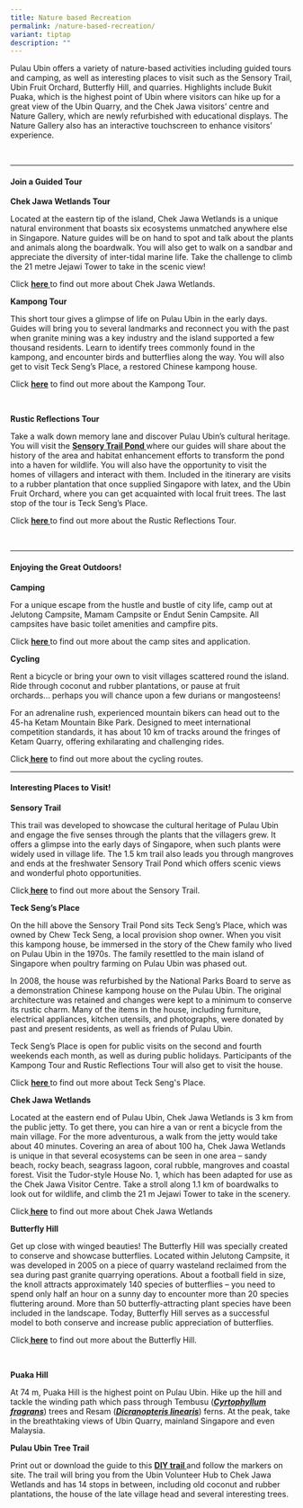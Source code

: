 ```yaml
---
title: Nature based Recreation
permalink: /nature-based-recreation/
variant: tiptap
description: ""
---
```

<p>Pulau Ubin offers a variety of nature-based activities including guided
tours and camping, as well as interesting places to visit such as the Sensory
Trail, Ubin Fruit Orchard, Butterfly Hill, and quarries. Highlights include
Bukit Puaka, which is the highest point of Ubin where visitors can hike
up for a great view of the Ubin Quarry, and the Chek Jawa visitors’ centre
and Nature Gallery, which are newly refurbished with educational displays.
The Nature Gallery also has an interactive touchscreen to enhance visitors’
experience.</p>
<p>&nbsp;</p>
<hr>
<h4>Join a Guided Tour</h4>
<p><strong>Chek Jawa Wetlands Tour</strong>
</p>
<p>Located at the eastern tip of the island, Chek Jawa Wetlands is a unique
natural environment that boasts six ecosystems unmatched anywhere else
in Singapore. Nature guides will be on hand to spot and talk about the
plants and animals along the boardwalk. You will also get to walk on a
sandbar and appreciate the diversity of inter-tidal marine life. Take the
challenge to climb the 21 metre Jejawi Tower to take in the scenic view!</p>
<p>Click <strong><a href="https://www.nparks.gov.sg/pulau-ubin/biodiversity/places-of-interest/chek-jawa-wetlands" rel="noopener noreferrer" target="_blank">here </a></strong>to
find out more about Chek Jawa Wetlands.</p>
<p></p>
<p><strong>Kampong Tour</strong>
</p>
<p>This short tour gives a glimpse of life on Pulau Ubin in the early days.
Guides will bring you to several landmarks and reconnect you with the past
when granite mining was a key industry and the island supported a few thousand
residents. Learn to identify trees commonly found in the kampong, and encounter
birds and butterflies along the way. You will also get to visit Teck&nbsp;Seng’s&nbsp;Place,
a restored Chinese kampong house.</p>
<p>Click <strong><a href="https://www.nparks.gov.sg/pulau-ubin/activities/nature-walks-and-trails/kampong-tour" rel="noopener noreferrer" target="_blank">here</a></strong> to
find out more about the Kampong Tour.</p>
<p>&nbsp;</p>
<p><strong>Rustic Reflections Tour</strong>
</p>
<p>Take a walk down memory lane and discover Pulau&nbsp;Ubin’s&nbsp;cultural
heritage. You will visit the <strong><a href="https://www.nparks.gov.sg/pulau-ubin/biodiversity/places-of-interest/st-pond" rel="noopener noreferrer" target="_blank">Sensory Trail Pond </a></strong>where
our guides will share about the history of the area and habitat enhancement
efforts to transform the pond into a haven for wildlife. You will also
have the opportunity to visit the homes of villagers and interact with
them. Included in the itinerary are visits to a rubber plantation that
once supplied Singapore with latex, and the Ubin Fruit Orchard, where you
can get acquainted with local fruit trees. The last stop of the tour is
Teck&nbsp;Seng’s&nbsp;Place.</p>
<p></p>
<p>Click <strong><a href="https://www.nparks.gov.sg/pulau-ubin/activities/nature-walks-and-trails/rustic-reflections-tour" rel="noopener noreferrer" target="_blank">here </a></strong>to
find out more about the Rustic Reflections Tour.</p>
<p>&nbsp;</p>
<hr>
<h4>Enjoying the Great Outdoors!</h4>
<p><strong>Camping</strong>
</p>
<p>For a unique escape from the hustle and bustle of city life, camp out
at Jelutong Campsite, Mamam Campsite or Endut Senin Campsite. All campsites
have basic toilet amenities and campfire pits.</p>
<p>Click&nbsp;<strong><a href="https://www.nparks.gov.sg/pulau-ubin/activities/camping" rel="noopener noreferrer" target="_blank">here&nbsp;</a></strong>to
find out more about the camp sites and application.</p>
<p></p>
<p><strong>Cycling</strong>
</p>
<p>Rent a bicycle or bring your own to visit villages scattered round the
island. Ride through coconut and rubber plantations, or pause at fruit
orchards...&nbsp;perhaps you will chance upon a few durians or mangosteens!</p>
<p>For an adrenaline rush, experienced mountain bikers can head out to the
45-ha Ketam Mountain Bike Park. Designed to meet international competition
standards, it has about 10 km of tracks around the fringes of Ketam Quarry,
offering exhilarating and challenging rides.</p>
<p>Click<strong><a href="https://www.nparks.gov.sg/pulau-ubin/activities/cycling" rel="noopener noreferrer" target="_blank"> here</a></strong> to
find out more about the cycling routes.</p>
<hr>
<h4>Interesting Places to Visit!</h4>
<p><strong>Sensory Trail</strong>
</p>
<p>This trail was developed to showcase the cultural heritage of Pulau Ubin
and engage the five senses through the plants that the villagers grew.
It offers a glimpse into the early days of Singapore, when such plants
were widely used in village life. The 1.5 km trail also leads you through
mangroves and ends at the freshwater Sensory Trail Pond which offers scenic
views and wonderful photo opportunities.</p>
<p>Click<strong><a href="https://www.nparks.gov.sg/pulau-ubin/heritage/places-of-interest/sensory-trail-garden" rel="noopener noreferrer" target="_blank"> here</a></strong> to
find out more about the Sensory Trail.</p>
<p></p>
<p><strong>Teck&nbsp;Seng’s&nbsp;Place</strong>
</p>
<p>On the hill above the Sensory Trail Pond sits Teck&nbsp;Seng’s&nbsp;Place,
which was owned by Chew Teck Seng, a local provision shop owner. When you
visit this kampong house, be immersed in the story of the Chew family who
lived on Pulau Ubin in the 1970s. The family resettled to the main island
of Singapore when poultry farming on Pulau Ubin was phased out.</p>
<p>In 2008, the house was refurbished by the National Parks Board to serve
as a demonstration Chinese kampong house on the Pulau Ubin. The original
architecture was retained and changes were kept to a minimum to conserve
its rustic charm. Many of the items in the house, including furniture,
electrical appliances, kitchen utensils, and photographs, were donated
by past and present residents, as well as friends of Pulau Ubin.</p>
<p>Teck&nbsp;Seng’s&nbsp;Place is open for public visits on the second and
fourth weekends each month, as well as during public holidays. Participants
of the Kampong Tour and Rustic Reflections Tour will also get to visit
the house.</p>
<p>Click <strong><a href="https://www.nparks.gov.sg/pulau-ubin/heritage/places-of-interest/teck-seng-place" rel="noopener noreferrer" target="_blank">here </a></strong>to
find out more about Teck Seng's Place.</p>
<p></p>
<p><strong>Chek Jawa Wetlands</strong>
</p>
<p>Located at the eastern end of Pulau Ubin, Chek Jawa Wetlands is 3 km from
the public jetty. To get there, you can hire a van or rent a bicycle from
the main village. For the more adventurous, a walk from the jetty would
take about 40 minutes. Covering an area of about 100 ha, Chek Jawa Wetlands
is unique in that several ecosystems can be seen in one area&nbsp;–&nbsp;sandy
beach, rocky beach, seagrass lagoon, coral rubble, mangroves and coastal
forest. Visit the Tudor-style House No. 1, which has been adapted for use
as the Chek Jawa Visitor Centre. Take a stroll along 1.1 km of boardwalks
to look out for wildlife, and climb the 21 m Jejawi Tower to take in the
scenery.</p>
<p>Click<strong><a href="https://www.nparks.gov.sg/pulau-ubin/biodiversity/places-of-interest/chek-jawa-wetlands" rel="noopener noreferrer" target="_blank"> here</a></strong> to
find out more about Chek Jawa Wetlands</p>
<p></p>
<p><strong>Butterfly Hill</strong>
</p>
<p>Get up close with winged beauties! The Butterfly Hill was specially created
to conserve and showcase butterflies. Located within Jelutong Campsite,
it was developed in 2005 on a piece of quarry wasteland reclaimed from
the sea during past granite quarrying operations. About a football field
in size, the knoll attracts approximately 140 species of butterflies&nbsp;–&nbsp;you
need to spend only half an hour on a sunny day to encounter more than 20
species fluttering around. More than 50 butterfly-attracting plant species
have been included in the landscape. Today, Butterfly Hill serves as a
successful model to both conserve and increase public appreciation of butterflies.</p>
<p>Click<strong><a href="https://www.nparks.gov.sg/pulau-ubin/biodiversity/places-of-interest/butterfly-hill" rel="noopener noreferrer" target="_blank"> here</a></strong> to
find out more about the Butterfly Hill.</p>
<p>&nbsp;</p>
<p><strong>Puaka Hill</strong>
</p>
<p>At 74 m, Puaka Hill is the highest point on Pulau Ubin. Hike up the hill
and tackle the winding path which pass through Tembusu (<strong><em><a href="https://www.nparks.gov.sg/florafaunaweb/flora/2/8/2895" rel="noopener noreferrer" target="_blank">Cyrtophyllum fragrans</a></em></strong>)
trees and Resam (<strong><em><a href="https://www.nparks.gov.sg/florafaunaweb/flora/1/5/1547" rel="noopener noreferrer" target="_blank">Dicranopteris linearis</a></em></strong>)
ferns. At the peak, take in the breathtaking views of Ubin Quarry, mainland
Singapore and even Malaysia.</p>
<p></p>
<p><strong>Pulau Ubin Tree Trail</strong>
</p>
<p>Print out or download the guide to this <strong><a href="https://www.nparks.gov.sg/-/media/nparks-real-content/gardens-parks-and-nature/diy-walk/diy-walk-pdf-files/ubin_trees.pdf" rel="noopener noreferrer" target="_blank">DIY trail </a></strong>and
follow the markers on site. The trail will bring you from the Ubin Volunteer
Hub to Chek Jawa Wetlands and has 14 stops in between, including old coconut
and rubber plantations, the house of the late village head and several
interesting trees.</p>